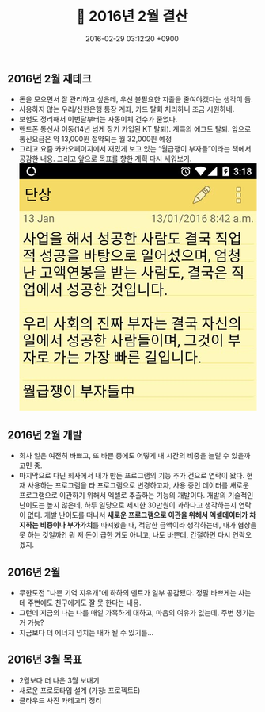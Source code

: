 ﻿---
layout: post
title: 📝 2016년 2월 결산
date: 2016-02-29 03:12:20 +0900
description: 2016년 2월 결산 # Add post description (optional)
img: report/2016-feb-1.jpg # Add image post (optional)
fig-caption: # Add figcaption (optional)
tags: [결산]
---
## 2016년 2월 재테크

- 돈을 모으면서 잘 관리하고 싶은데, 우선 불필요한 지출을 줄여야겠다는 생각이 듦.
- 사용하지 않는 우리/신한은행 통장 계좌, 카드 탈회 처리하니 조금 시원하네.
- 보험도 정리해서 이번달부터는 자동이체 건수가 줄었다.
- 핸드폰 통신사 이동(14년 넘게 장기 가입된 KT 탈퇴). 계륵의 에그도 탈퇴. 앞으로 통신요금은 약 13,000원 절약되는 월 32,000원 예정
- 그리고 요즘 카카오페이지에서 재밌게 보고 있는 “월급쟁이 부자들”이라는 책에서 공감한 내용. 그리고 앞으로 목표를 향한 계획 다시 세워보기.
![2016-feb-1.jpg](/img/in-post/2016-feb-1.jpg)


## 2016년 2월 개발

- 회사 일은 여전히 바쁘고, 또 바쁜 중에도 어떻게 내 시간의 비중을 늘릴 수 있을까 고민 중.
- 마지막으로 다닌 회사에서 내가 만든 프로그램의 기능 추가 건으로 연락이 왔다. 현재 사용하는 프로그램을 타 프로그램으로 변경하고자, 사용 중인 데이터를 새로운 프로그램으로 이관하기 위해서 엑셀로 추출하는 기능의 개발이다. 개발의 기술적인 난이도는 높지 않은데, 하루 일당으로 제시한 30만원이 과하다고 생각하는지 연락이 없다. 개발 난이도를 떠나서 **새로운 프로그램으로 이관을 위해서 엑셀데이터가 차지하는 비중이나 부가가치**를 따져봤을 때, 적당한 금액이라 생각하는데, 내가 협상을 못 하는 것일까?! 뭐 저 돈이 급한 거도 아니고, 나도 바쁜데, 간절하면 다시 연락오겠지.


## 2016년 2월

- 무한도전 "나쁜 기억 지우개"에 하하의 멘트가 일부 공감됐다. 정말 바쁘게는 사는데 주변에도 친구에게도 잘 못 한다는 내용.
- 그런데 지금의 나는 나를 매일 가혹하게 대하고, 마음의 여유가 없는데, 주변 챙기는 거 가능?
- 지금보다 더 에너지 넘치는 내가 될 수 있기를...


## 2016년 3월 목표

- 2월보다 더 나은 3월 보내기
- 새로운 프로토타입 설계 (가칭: 프로젝트E)
- 클라우드 사진 카테고리 정리 